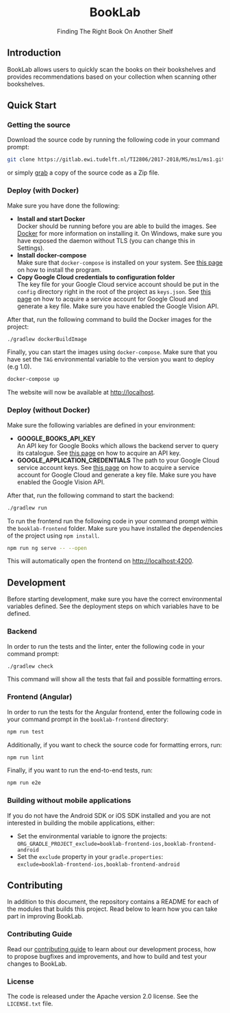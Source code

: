 <div align="center"> 
    <!--<img width="500px" alt="BookLab Logo">-->
    <br> 
    <h1>BookLab</h1> 
    Finding The Right Book On Another Shelf
</div>

## Introduction
BookLab allows users to quickly scan the books on their bookshelves and provides
recommendations based on your collection when scanning other bookshelves.

## Quick Start

### Getting the source
Download the source code by running the following code in your command prompt:
```sh
git clone https://gitlab.ewi.tudelft.nl/TI2806/2017-2018/MS/ms1/ms1.git
```
or simply 
[grab](https://gitlab.ewi.tudelft.nl/TI2806/2017-2018/MS/ms1/ms1/-/archive/master/ms1-master.zip) 
a copy of the source code as a Zip file.

### Deploy (with Docker)
Make sure you have done the following:
- **Install and start Docker**  
  Docker should be running before you are able to build the images. See [Docker](https://docker.com) for more information
  on installing it. On Windows, make sure you have exposed the daemon without TLS (you can change this in Settings).
- **Install docker-compose**  
  Make sure that `docker-compose` is installed on your system. See [this page](https://docs.docker.com/compose/install/)
  on how to install the program.
- **Copy Google Cloud credentials to configuration folder**  
  The key file for your Google Cloud service account should be put in the `config` directory right in the root of the
  project as `keys.json`.
  See [this page](https://cloud.google.com/docs/authentication/getting-started) on how to acquire a service account for
  Google Cloud and generate a key file. Make sure you have enabled the Google Vision API.

After that, run the following command to build the Docker images for the project:
```sh
./gradlew dockerBuildImage
```

Finally, you can start the images using `docker-compose`. Make sure that you have set the `TAG` environmental variable
to the version you want to deploy (e.g 1.0).
```sh
docker-compose up
```

The website will now be available at [http://localhost](http://localhost).
### Deploy (without Docker)
Make sure the following variables are defined in your environment:
- **GOOGLE_BOOKS_API_KEY**   
  An API key for Google Books which allows the backend server to query its catalogue. See [this page](https://developers.google.com/books/docs/v1/using#APIKey)
  on how to acquire an API key.
- **GOOGLE_APPLICATION_CREDENTIALS**
  The path to your Google Cloud service account keys. See [this page](https://cloud.google.com/docs/authentication/getting-started) on
  how to acquire a service account for Google Cloud and generate a key file. Make sure you have enabled the Google Vision API.

After that, run the following command to start the backend:
```sh
./gradlew run
```

To run the frontend run the following code in your command prompt within the `booklab-frontend` 
folder. Make sure you have installed the dependencies of the project using `npm install`.
```sh
npm run ng serve -- --open
```
This will automatically open the frontend on [http://localhost:4200](http://localhost:4200).

## Development
Before starting development, make sure you have the correct environmental variables defined. See
the deployment steps on which variables have to be defined.

### Backend
In order to run the tests and the linter, enter the following code in your command prompt:
```sh
./gradlew check
```
This command will show all the tests that fail and possible formatting errors.

### Frontend (Angular)
In order to run the tests for the Angular frontend, enter the following code in your command prompt in the `booklab-frontend`
directory:
```sh
npm run test
```

Additionally, if you want to check the source code for formatting errors, run:
```sh 
npm run lint
```

Finally, if you want to run the end-to-end tests, run:
```sh 
npm run e2e
```

### Building without mobile applications
If you do not have the Android SDK or iOS SDK installed and you are not interested in building
the mobile applications, either:

- Set the environmental variable to ignore the projects:  
  `ORG_GRADLE_PROJECT_exclude=booklab-frontend-ios,booklab-frontend-android`
- Set the `exclude` property in your `gradle.properties`:  
  `exclude=booklab-frontend-ios,booklab-frontend-android`


## Contributing
In addition to this document, the repository contains a README for each of the modules that builds this project. 
Read below to learn how you can take part in improving BookLab.

### Contributing Guide
Read our [contributing guide](CONTRIBUTING.md) to learn about our development process, how to propose bugfixes and 
improvements, and how to build and test your changes to BookLab.

### License
The code is released under the Apache version 2.0 license. See the 
`LICENSE.txt` file.


